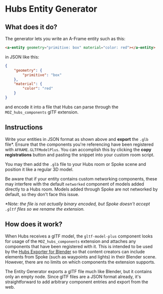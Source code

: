 # Hubs Entity Generator

## What does it do?

The generator lets you write an A-Frame entity such as this:

```html
<a-entity geometry="primitive: box" material="color: red"></a-entity>
```

in JSON like this:

```json
{
	"geometry": {
		"primitive": "box"
	},
	"material": {
		"color": "red"
	}
}
```

and encode it into a file that Hubs can parse through the `MOZ_hubs_components` glTF extension.

## Instructions

Write your entities in JSON format as shown above and **export** the `.glb` file\*.
Ensure that the components you're referencing have been registered with `AFRAME.GLTFModelPlus`. You can accomplish this by clicking the **copy registrations** button and pasting the snippet into your custom room script.

You may then add the `.glb` file to your Hubs room or Spoke scene and position it like a regular 3D model.

Be aware that if your entity contains custom networking components, these may interfere with the default `networked` component of models added directly to a Hubs room. Models added through Spoke are not networked by default, so they don't face this issue.

_\*Note: the file is not actually binary encoded, but Spoke doesn't accept `.gltf` files so we rename the extension._

## How does it work?

When Hubs receives a glTF model, the `gltf-model-plus` component looks for usage of the `MOZ_hubs_components` extension and attaches any components that have been registered with it. This is intended to be used by the [Hubs Exporter for Blender](https://github.com/MozillaReality/hubs-blender-exporter) so that content creators can include elements from Spoke (such as waypoints and lights) in their Blender scene. However, there are no limits on which components the extension supports.

The Entity Generator exports a glTF file much like Blender, but it contains only an empty node. Since glTF files are a JSON format already, it's straightforward to add arbitrary component entries and export from the web.
